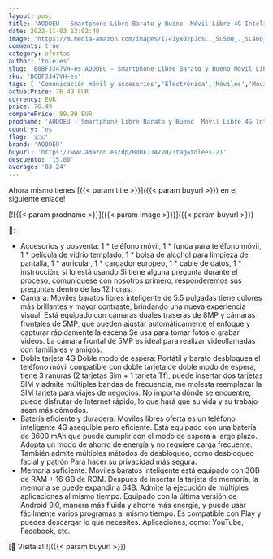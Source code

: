 ```yaml
---
layout: post
title: 'AODOEU - Smartphone Libre Barato y Bueno  Móvil Libre 4G Inteligente Android 9.0  5.5 Pulgadas Dual Sim 3600mAh  16GB ROM /3GB RAM 8MP+5MP Dual SIM Oferta Moviles Soporte GPS  WiFi  Bluetooth  Blanco '
date: 2022-11-03 13:02:40
image: 'https://m.media-amazon.com/images/I/41yx02pJcsL._SL500_._SL400_.jpg'
comments: true
category: ofertas
author: 'tole.es'
slug: 'B0BFJJ47VH-es AODOEU - Smartphone Libre Barato y Bueno Móvil Libre 4G...'
sku: 'B0BFJJ47VH-es'
tags: [ 'Comunicación móvil y accesorios','Electrónica','Móviles','Móviles y smartphones libres','android','aodoeu','🇪🇸', ]
actualPrice: 76.49 EUR
currency: EUR
price: 76.49
comparePrice: 89.99 EUR
prodname: 'AODOEU - Smartphone Libre Barato y Bueno  Móvil Libre 4G Inteligente Android 9.0  5.5 Pulgadas Dual Sim 3600mAh  16GB ROM /3GB RAM 8MP+5MP Dual SIM Oferta Moviles Soporte GPS  WiFi  Bluetooth  Blanco '
country: 'es'
flag: '🇪🇸'
brand: 'AODOEU'
buyurl: 'https://www.amazon.es/dp/B0BFJJ47VH/?tag=tolees-21'
descuento: '15.00'
average: '83.24'
---
```


Ahora mismo tienes [{{< param title >}}]({{< param buyurl >}}) en el siguiente enlace!

[![{{< param prodname >}}]({{< param image >}})]({{< param buyurl >}})

🔎:

- Accesorios y posventa: 1 * teléfono móvil, 1 * funda para teléfono móvil, 1 * película de vidrio templado, 1 * bolsa de alcohol para limpieza de pantalla, 1 * auricular, 1 * cargador europeo, 1 * cable de datos, 1 * instrucción, si lo está usando Si tiene alguna pregunta durante el proceso, comuníquese con nosotros primero, responderemos sus preguntas dentro de las 12 horas.
- Cámara: Moviles baratos libres inteligente de 5.5 pulgadas tiene colores más brillantes y mayor contraste, brindando una nueva experiencia visual. Está equipado con cámaras duales traseras de 8MP y cámaras frontales de 5MP, que pueden ajustar automáticamente el enfoque y capturar rápidamente la escena.Se usa para tomar fotos o grabar videos. La cámara frontal de 5MP es ideal para realizar videollamadas con familiares y amigos.
- Doble tarjeta 4G Doble modo de espera: Portátil y barato desbloquea el teléfono móvil compatible con doble tarjeta de doble modo de espera, tiene 3 ranuras (2 tarjetas Sim + 1 tarjeta Tf), puede insertar dos tarjetas SIM y admite múltiples bandas de frecuencia, me molesta reemplazar la SIM tarjeta para viajes de negocios. No importa dónde se encuentre, puede disfrutar de Internet rápido, lo que hará que su vida y su trabajo sean más cómodos.
- Batería eficiente y duradera: Moviles libres oferta es un teléfono inteligente 4G asequible pero eficiente. Está equipado con una batería de 3600 mAh que puede cumplir con el modo de espera a largo plazo. Adopta un modo de ahorro de energía y no requiere carga frecuente. También admite múltiples métodos de desbloqueo, como desbloqueo facial y patrón Para hacer su privacidad más segura.
- Memoria suficiente: Moviles baratos inteligente está equipado con 3GB de RAM + 16 GB de ROM. Después de insertar la tarjeta de memoria, la memoria se puede expandir a 64B. Admite la ejecución de múltiples aplicaciones al mismo tiempo. Equipado con la última versión de Android 9.0, manera más fluida y ahorra más energía, y puede usar fácilmente varios programas al mismo tiempo. Es compatible con Play y puedes descargar lo que necesites. Aplicaciones, como: YouTube, Facebook, etc.

[🛒 Visítala!!!]({{< param buyurl >}})
